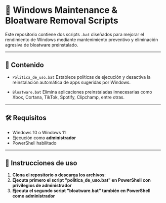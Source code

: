 # 🧼 Windows Maintenance & Bloatware Removal Scripts

Este repositorio contiene dos scripts `.bat` diseñados para mejorar el rendimiento de Windows mediante mantenimiento preventivo y eliminación agresiva de bloatware preinstalado.

---

## 📁 Contenido

- `Politica_de_uso.bat`
  Establece políticas de ejecución y desactiva la reinstalación automática de apps sugeridas por Windows.

- `Bloatware.bat`
  Elimina aplicaciones preinstaladas innecesarias como Xbox, Cortana, TikTok, Spotify, Clipchamp, entre otras.

---

## 🛠 Requisitos

- Windows 10 o Windows 11
- Ejecución como **administrador**
- PowerShell habilitado

---

## 🚀 Instrucciones de uso

1. **Clona el repositorio o descarga los archivos**:
2. **Ejecuta primero el script "politica_de_uso.bat" en PowerShell con privilegios de administrador**
3. **Ejecuta el segundo script "bloatware.bat" también en PowerShell como administrador**